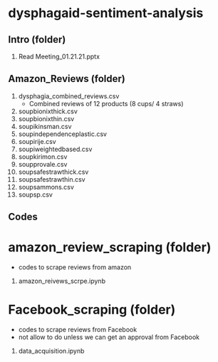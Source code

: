 # dysphagaid-sentiment-analysis
## Intro (folder)
1. Read Meeting_01.21.21.pptx

## Amazon_Reviews (folder)
1. dysphagia_combined_reviews.csv
	- Combined reviews of 12 products (8 cups/ 4 straws)
2. soupbionixthick.csv 
4. soupbionixthin.csv
5. soupikinsman.csv
6. soupindependenceplastic.csv
7. soupirije.csv
8. soupiweightedbased.csv
9. soupkirimon.csv
10. soupprovale.csv
11. soupsafestrawthick.csv
12. soupsafestrawthin.csv
13. soupsammons.csv
14. soupsp.csv

## Codes
# amazon_review_scraping (folder)
- codes to scrape reviews from amazon
1. amazon_reivews_scrpe.ipynb

# Facebook_scraping (folder)
- codes to scrape reviews from Facebook
- not allow to do unless we can get an approval from Facebook
1. data_acquisition.ipynb



